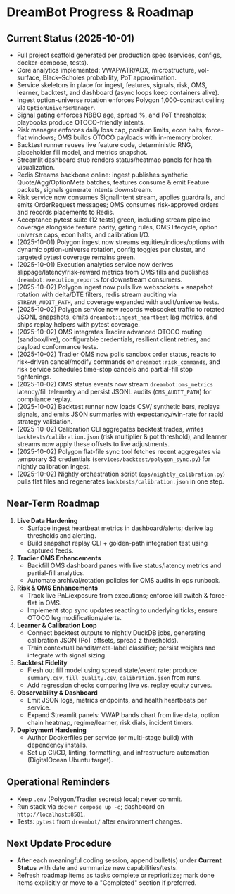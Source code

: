 # DreamBot Progress & Roadmap

## Current Status (2025-10-01)
- Full project scaffold generated per production spec (services, configs, docker-compose, tests).
- Core analytics implemented: VWAP/ATR/ADX, microstructure, vol-surface, Black–Scholes probability, PoT approximation.
- Service skeletons in place for ingest, features, signals, risk, OMS, learner, backtest, and dashboard (async loops keep containers alive).
- Ingest option-universe rotation enforces Polygon 1,000-contract ceiling via `OptionUniverseManager`.
- Signal gating enforces NBBO age, spread %, and PoT thresholds; playbooks produce OTOCO-friendly intents.
- Risk manager enforces daily loss cap, position limits, econ halts, force-flat windows; OMS builds OTOCO payloads with in-memory broker.
- Backtest runner reuses live feature code, deterministic RNG, placeholder fill model, and metrics snapshot.
- Streamlit dashboard stub renders status/heatmap panels for health visualization.
- Redis Streams backbone online: ingest publishes synthetic Quote/Agg/OptionMeta batches, features consume & emit Feature packets, signals generate intents downstream.
- Risk service now consumes SignalIntent stream, applies guardrails, and emits OrderRequest messages; OMS consumes risk-approved orders and records placements to Redis.
- Acceptance pytest suite (12 tests) green, including stream pipeline coverage alongside feature parity, gating rules, OMS lifecycle, option universe caps, econ halts, and calibration I/O.
- (2025-10-01) Polygon ingest now streams equities/indices/options with dynamic option-universe rotation, config toggles per cluster, and targeted pytest coverage remains green.
- (2025-10-01) Execution analytics service now derives slippage/latency/risk-reward metrics from OMS fills and publishes `dreambot:execution_reports` for downstream consumers.
- (2025-10-02) Polygon ingest now pulls live websockets + snapshot rotation with delta/DTE filters, redis stream auditing via `STREAM_AUDIT_PATH`, and coverage expanded with audit/universe tests.
- (2025-10-02) Polygon service now records websocket traffic to rotated JSONL snapshots, emits `dreambot:ingest_heartbeat` lag metrics, and ships replay helpers with pytest coverage.
- (2025-10-02) OMS integrates Tradier advanced OTOCO routing (sandbox/live), configurable credentials, resilient client retries, and payload conformance tests.
- (2025-10-02) Tradier OMS now polls sandbox order status, reacts to risk-driven cancel/modify commands on `dreambot:risk_commands`, and risk service schedules time-stop cancels and partial-fill stop tightenings.
- (2025-10-02) OMS status events now stream `dreambot:oms_metrics` latency/fill telemetry and persist JSONL audits (`OMS_AUDIT_PATH`) for compliance replay.
- (2025-10-02) Backtest runner now loads CSV/ synthetic bars, replays signals, and emits JSON summaries with expectancy/win-rate for rapid strategy validation.
- (2025-10-02) Calibration CLI aggregates backtest trades, writes `backtests/calibration.json` (risk multiplier & pot threshold), and learner streams now apply these offsets to live adjustments.
- (2025-10-02) Polygon flat-file sync tool fetches recent aggregates via temporary S3 credentials (`services/backtest/polygon_sync.py`) for nightly calibration ingest.
- (2025-10-02) Nightly orchestration script (`ops/nightly_calibration.py`) pulls flat files and regenerates `backtests/calibration.json` in one step.

## Near-Term Roadmap
1. **Live Data Hardening**
   - Surface ingest heartbeat metrics in dashboard/alerts; derive lag thresholds and alerting.
   - Build snapshot replay CLI + golden-path integration test using captured feeds.
2. **Tradier OMS Enhancements**
   - Backfill OMS dashboard panes with live status/latency metrics and partial-fill analytics.
   - Automate archival/rotation policies for OMS audits in ops runbook.
3. **Risk & OMS Enhancements**
   - Track live PnL/exposure from executions; enforce kill switch & force-flat in OMS.
   - Implement stop sync updates reacting to underlying ticks; ensure OTOCO leg modifications/alerts.
4. **Learner & Calibration Loop**
   - Connect backtest outputs to nightly DuckDB jobs, generating calibration JSON (PoT offsets, spread z thresholds).
   - Train contextual bandit/meta-label classifier; persist weights and integrate with signal sizing.
5. **Backtest Fidelity**
   - Flesh out fill model using spread state/event rate; produce `summary.csv`, `fill_quality.csv`, `calibration.json` from runs.
   - Add regression checks comparing live vs. replay equity curves.
6. **Observability & Dashboard**
   - Emit JSON logs, metrics endpoints, and health heartbeats per service.
   - Expand Streamlit panels: VWAP bands chart from live data, option chain heatmap, regime/learner, risk dials, incident timers.
7. **Deployment Hardening**
   - Author Dockerfiles per service (or multi-stage build) with dependency installs.
   - Set up CI/CD, linting, formatting, and infrastructure automation (DigitalOcean Ubuntu target).

## Operational Reminders
- Keep `.env` (Polygon/Tradier secrets) local; never commit.
- Run stack via `docker compose up -d`; dashboard on `http://localhost:8501`.
- Tests: `pytest` from `dreambot/` after environment changes.

## Next Update Procedure
- After each meaningful coding session, append bullet(s) under **Current Status** with date and summarize new capabilities/tests.
- Refresh roadmap items as tasks complete or reprioritize; mark done items explicitly or move to a "Completed" section if preferred.
